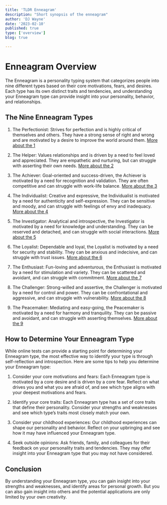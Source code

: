 ```yaml
---
title: 'TLDR Enneagram'
description: "Short synopsis of the enneagram"
author: 'DJ Wayne'
date: '2023-02-10'
published: true
type: ['overview']
blog: true

---
```


# Enneagram Overview

The Enneagram is a personality typing system that categorizes people into nine different types based on their core motivations, fears, and desires. Each type has its own distinct traits and tendencies, and understanding your Enneagram type can provide insight into your personality, behavior, and relationships.

## The Nine Enneagram Types

1. The Perfectionist: Strives for perfection and is highly critical of themselves and others. They have a strong sense of right and wrong and are motivated by a desire to improve the world around them. <a href="/blog/enneagram/1" > More about the 1  </a>

2. The Helper: Values relationships and is driven by a need to feel loved and appreciated. They are empathetic and nurturing, but can struggle with asserting their own needs. <a href="/blog/enneagram/2" > More about the 2  </a>

3. The Achiever: Goal-oriented and success-driven, the Achiever is motivated by a need for recognition and validation. They are often competitive and can struggle with work-life balance. <a href="/blog/enneagram/3" > More about the 3  </a>

4. The Individualist: Creative and expressive, the Individualist is motivated by a need for authenticity and self-expression. They can be sensitive and moody, and can struggle with feelings of envy and inadequacy. <a href="/blog/enneagram/4" > More about the 4  </a>

5. The Investigator: Analytical and introspective, the Investigator is motivated by a need for knowledge and understanding. They can be reserved and detached, and can struggle with social interactions. <a href="/blog/enneagram/5" > More about the 5  </a>

6. The Loyalist: Dependable and loyal, the Loyalist is motivated by a need for security and stability. They can be anxious and indecisive, and can struggle with trust issues. <a href="/blog/enneagram/6" > More about the 6  </a>

7. The Enthusiast: Fun-loving and adventurous, the Enthusiast is motivated by a need for stimulation and variety. They can be scattered and avoidant, and can struggle with commitment. <a href="/blog/enneagram/7" > More about the 7  </a>

8. The Challenger: Strong-willed and assertive, the Challenger is motivated by a need for control and power. They can be confrontational and aggressive, and can struggle with vulnerability. <a href="/blog/enneagram/8" > More about the 8  </a>

9. The Peacemaker: Mediating and easy-going, the Peacemaker is motivated by a need for harmony and tranquility. They can be passive and avoidant, and can struggle with asserting themselves. <a href="/blog/enneagram/9" > More about the 9  </a>

## How to Determine Your Enneagram Type

While online tests can provide a starting point for determining your Enneagram type, the most effective way to identify your type is through self-reflection and introspection. Here are some tips to help you determine your Enneagram type:

1. Consider your core motivations and fears: Each Enneagram type is motivated by a core desire and is driven by a core fear. Reflect on what drives you and what you are afraid of, and see which type aligns with your deepest motivations and fears.

2. Identify your core traits: Each Enneagram type has a set of core traits that define their personality. Consider your strengths and weaknesses and see which type’s traits most closely match your own.

3. Consider your childhood experiences: Our childhood experiences can shape our personality and behavior. Reflect on your upbringing and see how it may have influenced your Enneagram type.

4. Seek outside opinions: Ask friends, family, and colleagues for their feedback on your personality traits and tendencies. They may offer insight into your Enneagram type that you may not have considered.

## Conclusion

By understanding your Enneagram type, you can gain insight into your strengths and weaknesses, and identify areas for personal growth. But you can also gain insight into others and the potential applications are only limited by your own creativity.
